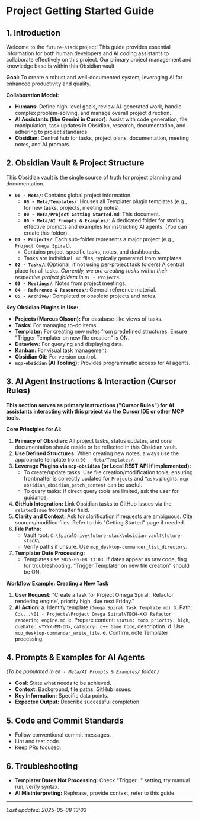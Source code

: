 # Project Getting Started Guide

## 1. Introduction

Welcome to the `future-stack` project! This guide provides essential information for both human developers and AI coding assistants to collaborate effectively on this project. Our primary project management and knowledge base is within this Obsidian vault.

**Goal:** To create a robust and well-documented system, leveraging AI for enhanced productivity and quality.

**Collaboration Model:**
-   **Humans:** Define high-level goals, review AI-generated work, handle complex problem-solving, and manage overall project direction.
-   **AI Assistants (like Gemini in Cursor):** Assist with code generation, file manipulation, task updates in Obsidian, research, documentation, and adhering to project standards.
-   **Obsidian:** Central hub for tasks, project plans, documentation, meeting notes, and AI prompts.

## 2. Obsidian Vault & Project Structure

This Obsidian vault is the single source of truth for project planning and documentation.

-   **`00 - Meta/`**: Contains global project information.
    -   **`00 - Meta/Templates/`**: Houses all Templater plugin templates (e.g., for new tasks, projects, meeting notes).
    -   **`00 - Meta/Project Getting Started.md`**: This document.
    -   **`00 - Meta/AI Prompts & Examples/`**: A dedicated folder for storing effective prompts and examples for instructing AI agents. (You can create this folder).
-   **`01 - Projects/`**: Each sub-folder represents a major project (e.g., `Project Omega Spiral`).
    -   Contains project-specific tasks, notes, and dashboards.
    -   Tasks are individual `.md` files, typically generated from templates.
-   **`02 - Tasks/`**: (Optional, if not using per-project task folders) A central place for all tasks. *Currently, we are creating tasks within their respective project folders in `01 - Projects`.*
-   **`03 - Meetings/`**: Notes from project meetings.
-   **`04 - Reference & Resources/`**: General reference material.
-   **`05 - Archive/`**: Completed or obsolete projects and notes.

**Key Obsidian Plugins in Use:**
-   **Projects (Marcus Olsson):** For database-like views of tasks.
-   **Tasks:** For managing to-do items.
-   **Templater:** For creating new notes from predefined structures. Ensure "Trigger Templater on new file creation" is ON.
-   **Dataview:** For querying and displaying data.
-   **Kanban:** For visual task management.
-   **Obsidian Git:** For version control.
-   **`mcp-obsidian` (AI Tooling):** Provides programmatic access for AI agents.

## 3. AI Agent Instructions & Interaction (Cursor Rules)

**This section serves as primary instructions ("Cursor Rules") for AI assistants interacting with this project via the Cursor IDE or other MCP tools.**

**Core Principles for AI:**
1.  **Primacy of Obsidian:** All project tasks, status updates, and core documentation should reside or be reflected in this Obsidian vault.
2.  **Use Defined Structures:** When creating new notes, always use the appropriate template from `00 - Meta/Templates/`.
3.  **Leverage Plugins via `mcp-obsidian` (or Local REST API if implemented):**
    *   To create/update tasks: Use file creation/modification tools, ensuring frontmatter is correctly updated for `Projects` and `Tasks` plugins. `mcp-obsidian_obsidian_patch_content` can be useful.
    *   To query tasks: If direct query tools are limited, ask the user for guidance.
4.  **GitHub Integration:** Link Obsidian tasks to GitHub issues via the `relatedIssue` frontmatter field.
5.  **Clarity and Context:** Ask for clarification if requests are ambiguous. Cite sources/modified files. Refer to this "Getting Started" page if needed.
6.  **File Paths:**
    *   Vault root: `C:\SpiralDrive\future-stack\obsidian-vault\future-stack\`
    *   Verify paths if unsure. Use `mcp_desktop-commander_list_directory`.
7.  **Templater Date Processing:**
    *   Templates use `2025-05-08 13:03`. If dates appear as raw code, flag for troubleshooting. "Trigger Templater on new file creation" should be ON.

**Workflow Example: Creating a New Task**
1.  **User Request:** "Create a task for Project Omega Spiral: 'Refactor rendering engine', priority high, due next Friday."
2.  **AI Action:**
    a.  Identify template (`Omega Spiral Task Template.md`).
    b.  Path: `C:\...\01 - Projects\Project Omega Spiral\TECH-XXX Refactor rendering engine.md`.
    c.  Prepare content: `status: todo`, `priority: high`, `dueDate: <YYYY-MM-DD>`, `category: C++ Game Code`, description.
    d.  Use `mcp_desktop-commander_write_file`.
    e.  Confirm, note Templater processing.

## 4. Prompts & Examples for AI Agents

*(To be populated in `00 - Meta/AI Prompts & Examples/` folder.)*
-   **Goal:** State what needs to be achieved.
-   **Context:** Background, file paths, GitHub issues.
-   **Key Information:** Specific data points.
-   **Expected Output:** Describe successful completion.

## 5. Code and Commit Standards
-   Follow conventional commit messages.
-   Lint and test code.
-   Keep PRs focused.

## 6. Troubleshooting
-   **Templater Dates Not Processing:** Check "Trigger..." setting, try manual run, verify syntax.
-   **AI Misinterpreting:** Rephrase, provide context, refer to this guide.

---
*Last updated: 2025-05-08 13:03*
